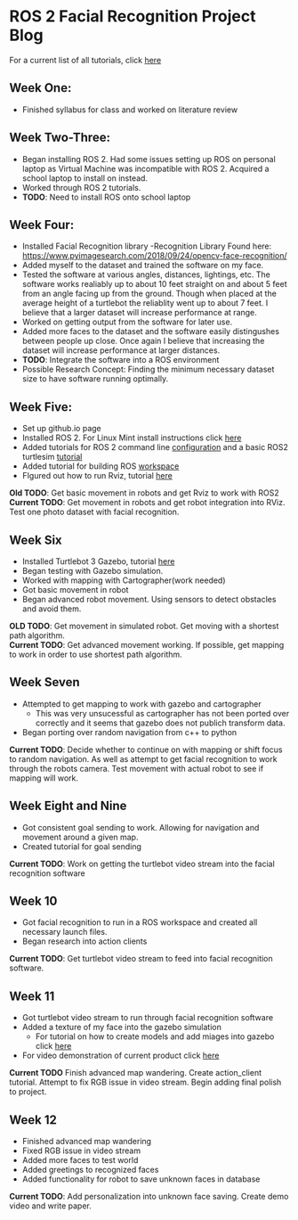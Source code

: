 # ROS 2 Facial Recognition Project Blog
For a current list of all tutorials, click [here](TutorialList.md)
## Week One:
- Finished syllabus for class and worked on literature review

## Week Two-Three:
- Began installing ROS 2. Had some issues setting up ROS on personal laptop as Virtual Machine was incompatible with ROS 2. Acquired a school laptop to install on instead. 
- Worked through ROS 2 tutorials. 
- **TODO**: Need to install ROS onto school laptop

## Week Four:
- Installed Facial Recognition library -Recognition Library Found here: https://www.pyimagesearch.com/2018/09/24/opencv-face-recognition/
- Added myself to the dataset and trained the software on my face.
- Tested the software at various angles, distances, lightings, etc. The software works realiably up to about 10 feet straight on and about 5 feet from an angle facing up from the ground. Though when placed at the average height of a turtlebot the reliablity went up to about 7 feet. I believe that a larger dataset will increase performance at range.
- Worked on getting output from the software for later use.
- Added more faces to the dataset and the software easily distingushes between people up close. Once again I believe that increasing the dataset will increase performance at larger distances.
- **TODO**: Integrate the software into a ROS environment
- Possible Research Concept: Finding the minimum necessary dataset size to have software running optimally.

## Week Five:
- Set up github.io page
- Installed ROS 2. For Linux Mint install instructions click [here](ROSinstall.md)
- Added tutorials for ROS 2 command line [configuration](ROSConfigure.md) and a basic ROS2 turtlesim [tutorial](ROSTurtlesimTutorial.md)
- Added tutorial for building ROS [workspace](ROSWorkspace.md)
- FIgured out how to run Rviz, tutorial [here](RvizRun.md)

**Old TODO**: Get basic movement in robots and get Rviz to work with ROS2<br>
**Current TODO**: Get movement in robots and get robot integration into RViz. Test one photo dataset with facial recognition.

## Week Six
- Installed Turtlebot 3 Gazebo, tutorial [here](GazeboInstall.md)
- Began testing with Gazebo simulation.
- Worked with mapping with Cartographer(work needed)
- Got basic movement in robot
- Began advanced robot movement. Using sensors to detect obstacles and avoid them. 

**OLD TODO**: Get movement in simulated robot. Get moving with a shortest path algorithm. <br>
**Current TODO**: Get advanced movement working. If possible, get mapping to work in order to use shortest path algorithm. 

## Week Seven
- Attempted to get mapping to work with gazebo and cartographer
  - This was very unsucessful as cartographer has not been ported over correctly and it seems that gazebo does not publich transform data. 
- Began porting over random navigation from c++ to python

**Current TODO**: Decide whether to continue on with mapping or shift focus to random navigation. As well as attempt to get facial recognition to work through the robots camera. Test movement with actual robot to see if mapping will work. 

## Week Eight and Nine
- Got consistent goal sending to work. Allowing for navigation and movement around a given map.
- Created tutorial for goal sending

**Current TODO**: Work on getting the turtlebot video stream into the facial recognition software

## Week 10
- Got facial recognition to run in a ROS workspace and created all necessary launch files.
- Began research into action clients

**Current TODO**: Get turtlebot video stream to feed into facial recognition software.

## Week 11
- Got turtlebot video stream to run through facial recognition software
- Added a texture of my face into the gazebo simulation
    - For tutorial on how to create models and add miages into gazebo click [here](GazeboTextureTut.md)
- For video demonstration of current product click [here](https://youtu.be/Ra69NtWebXg )

**Current TODO** Finish advanced map wandering. Create action_client tutorial. Attempt to fix RGB issue in video stream. Begin adding final polish to project.

## Week 12
- Finished advanced map wandering
- Fixed RGB issue in video stream
- Added more faces to test world
- Added greetings to recognized faces
- Added functionality for robot to save unknown faces in database

**Current TODO**: Add personalization into unknown face saving. Create demo video and write paper.


